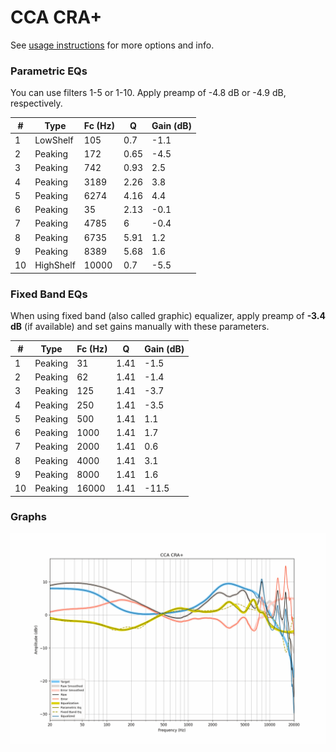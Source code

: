 # CCA CRA+
See [usage instructions](https://github.com/jaakkopasanen/AutoEq#usage) for more options and info.

### Parametric EQs
You can use filters 1-5 or 1-10. Apply preamp of -4.8 dB or -4.9 dB, respectively.

|   # | Type      |   Fc (Hz) |    Q |   Gain (dB) |
|-----|-----------|-----------|------|-------------|
|   1 | LowShelf  |       105 | 0.7  |        -1.1 |
|   2 | Peaking   |       172 | 0.65 |        -4.5 |
|   3 | Peaking   |       742 | 0.93 |         2.5 |
|   4 | Peaking   |      3189 | 2.26 |         3.8 |
|   5 | Peaking   |      6274 | 4.16 |         4.4 |
|   6 | Peaking   |        35 | 2.13 |        -0.1 |
|   7 | Peaking   |      4785 | 6    |        -0.4 |
|   8 | Peaking   |      6735 | 5.91 |         1.2 |
|   9 | Peaking   |      8389 | 5.68 |         1.6 |
|  10 | HighShelf |     10000 | 0.7  |        -5.5 |

### Fixed Band EQs
When using fixed band (also called graphic) equalizer, apply preamp of **-3.4 dB** (if available) and set gains manually with these parameters.

|   # | Type    |   Fc (Hz) |    Q |   Gain (dB) |
|-----|---------|-----------|------|-------------|
|   1 | Peaking |        31 | 1.41 |        -1.5 |
|   2 | Peaking |        62 | 1.41 |        -1.4 |
|   3 | Peaking |       125 | 1.41 |        -3.7 |
|   4 | Peaking |       250 | 1.41 |        -3.5 |
|   5 | Peaking |       500 | 1.41 |         1.1 |
|   6 | Peaking |      1000 | 1.41 |         1.7 |
|   7 | Peaking |      2000 | 1.41 |         0.6 |
|   8 | Peaking |      4000 | 1.41 |         3.1 |
|   9 | Peaking |      8000 | 1.41 |         1.6 |
|  10 | Peaking |     16000 | 1.41 |       -11.5 |

### Graphs
![](./CCA%20CRA+.png)
